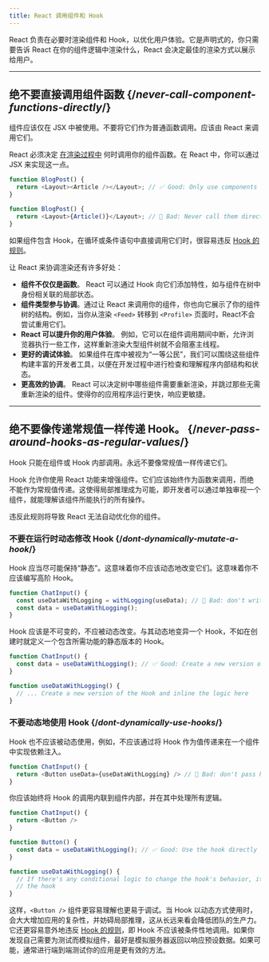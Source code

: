 ```yaml
---
title: React 调用组件和 Hook
---
```


<Intro>
React 负责在必要时渲染组件和 Hook，以优化用户体验。它是声明式的，你只需要告诉 React 在你的组件逻辑中渲染什么，React 会决定最佳的渲染方式以展示给用户。
</Intro>

<InlineToc />

---

## 绝不要直接调用组件函数 {/*never-call-component-functions-directly*/}
组件应该仅在 JSX 中被使用。不要将它们作为普通函数调用。应该由 React 来调用它们。

React 必须决定 [在渲染过程中](/reference/rules/components-and-hooks-must-be-pure#how-does-react-run-your-code) 何时调用你的组件函数。在 React 中，你可以通过 JSX 来实现这一点。

```js {2}
function BlogPost() {
  return <Layout><Article /></Layout>; // ✅ Good: Only use components in JSX
}
```

```js {2}
function BlogPost() {
  return <Layout>{Article()}</Layout>; // 🔴 Bad: Never call them directly
}
```

如果组件包含 Hook，在循环或条件语句中直接调用它们时，很容易违反 [Hook 的规则](/reference/rules/rules-of-hooks)。

让 React 来协调渲染还有许多好处：

* **组件不仅仅是函数**。 React 可以通过 Hook 向它们添加特性，如与组件在树中身份相关联的局部状态。
* **组件类型参与协调**。通过让 React 来调用你的组件，你也向它展示了你的组件树的结构。例如，当你从渲染 `<Feed>` 转移到 `<Profile>` 页面时，React不会尝试重用它们。
* **React 可以提升你的用户体验**。 例如，它可以在组件调用期间中断，允许浏览器执行一些工作，这样重新渲染大型组件树就不会阻塞主线程。
* **更好的调试体验**。 如果组件在库中被视为“一等公民”，我们可以围绕这些组件构建丰富的开发者工具，以便在开发过程中进行检查和理解程序内部结构和状态。
* **更高效的协调**。 React 可以决定树中哪些组件需要重新渲染，并跳过那些无需重新渲染的组件。使得你的应用程序运行更快，响应更敏捷。

---

## 绝不要像传递常规值一样传递 Hook。 {/*never-pass-around-hooks-as-regular-values*/}

Hook 只能在组件或 Hook 内部调用。永远不要像常规值一样传递它们。

Hook 允许你使用 React 功能来增强组件。它们应该始终作为函数来调用，而绝不能作为常规值传递。这使得局部推理成为可能，即开发者可以通过单独审视一个组件，就能理解该组件所能执行的所有操作。

违反此规则将导致 React 无法自动优化你的组件。

### 不要在运行时动态修改 Hook {/*dont-dynamically-mutate-a-hook*/}

Hook 应当尽可能保持“静态”。这意味着你不应该动态地改变它们。这意味着你不应该编写高阶 Hook。

```js {2}
function ChatInput() {
  const useDataWithLogging = withLogging(useData); // 🔴 Bad: don't write higher order hooks
  const data = useDataWithLogging();
}
```

Hook 应该是不可变的，不应被动态改变。与其动态地变异一个 Hook，不如在创建时就定义一个包含所需功能的静态版本的 Hook。

```js {2,6}
function ChatInput() {
  const data = useDataWithLogging(); // ✅ Good: Create a new version of the hook
}

function useDataWithLogging() {
  // ... Create a new version of the Hook and inline the logic here
}
```

### 不要动态地使用 Hook {/*dont-dynamically-use-hooks*/}

Hook 也不应该被动态使用，例如，不应该通过将 Hook 作为值传递来在一个组件中实现依赖注入。

```js {2}
function ChatInput() {
  return <Button useData={useDataWithLogging} /> // 🔴 Bad: don't pass hooks as props
}
```

你应该始终将 Hook 的调用内联到组件内部，并在其中处理所有逻辑。

```js {6}
function ChatInput() {
  return <Button />
}

function Button() {
  const data = useDataWithLogging(); // ✅ Good: Use the hook directly
}

function useDataWithLogging() {
  // If there's any conditional logic to change the hook's behavior, it should be inlined into
  // the hook
}
```

这样，`<Button />` 组件更容易理解也更易于调试。当 Hook 以动态方式使用时，会大大增加应用的复杂性，并妨碍局部推理，这从长远来看会降低团队的生产力。它还更容易意外地违反 [Hook 的规则](/reference/rules/rules-of-hooks)，即 Hook 不应该被条件性地调用。如果你发现自己需要为测试而模拟组件，最好是模拟服务器返回以响应预设数据。如果可能，通常进行端到端测试你的应用是更有效的方法。

